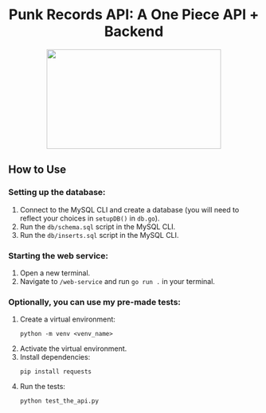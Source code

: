 <div align="center">
<h1>Punk Records API: A One Piece API + Backend </h1>
<img src="https://github.com/user-attachments/assets/c6e798c2-e03b-4f42-aa6a-3adbd1158804"
  height=200
  width=350
>
</div>

<h2>How to Use</h2>

<h3>Setting up the database:</h3>
<ol>
  <li>Connect to the MySQL CLI and create a database (you will need to reflect your choices in <code>setupDB()</code> in <code>db.go</code>).</li>
  <li>Run the <code>db/schema.sql</code> script in the MySQL CLI.</li>
  <li>Run the <code>db/inserts.sql</code> script in the MySQL CLI.</li>
</ol>

<h3>Starting the web service:</h3>
<ol>
  <li>Open a new terminal.</li>
  <li>Navigate to <code>/web-service</code> and run <code>go run .</code> in your terminal.</li>
</ol>

<h3>Optionally, you can use my pre-made tests:</h3>
<ol>
  <li>Create a virtual environment:
    <pre><code>python -m venv &lt;venv_name&gt;</code></pre>
  </li>
  <li>Activate the virtual environment.</li>
  <li>Install dependencies:
    <pre><code>pip install requests</code></pre>
  </li>
  <li>Run the tests:
    <pre><code>python test_the_api.py</code></pre>
  </li>
</ol>
